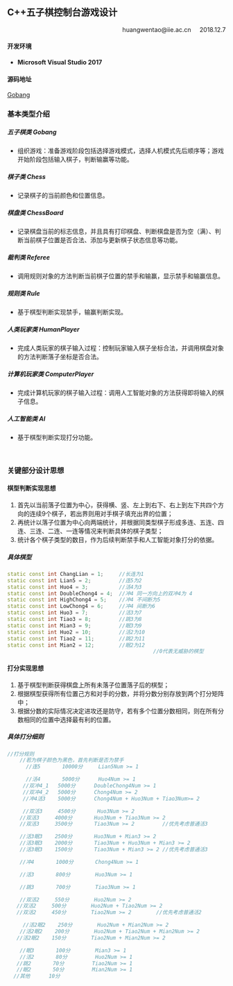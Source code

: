 ## C++五子棋控制台游戏设计
<p align="right">huangwentao@iie.ac.cn &nbsp &nbsp 2018.12.7</p>

#### 开发环境
* **Microsoft Visual Studio 2017**
#### 源码地址
[Gobang](https://github.com/hwt-freedom/Gobang)

### 基本类型介绍
##### 五子棋类 $Gobang$
* 组织游戏：准备游戏阶段包括选择游戏模式，选择人机模式先后顺序等；游戏开始阶段包括输入棋子，判断输赢等功能。
##### 棋子类 $Chess$
* 记录棋子的当前颜色和位置信息。
##### 棋盘类 $ChessBoard$
* 记录棋盘当前的标志信息，并且具有打印棋盘、判断棋盘是否为空（满）、判断当前棋子位置是否合法、添加与更新棋子状态信息等功能。
##### 裁判类 $Referee$
* 调用规则对象的方法判断当前棋子位置的禁手和输赢，显示禁手和输赢信息。
##### 规则类 $Rule$
* 基于棋型判断实现禁手，输赢判断实现。
##### 人类玩家类 $HumanPlayer$
* 完成人类玩家的棋子输入过程：控制玩家输入棋子坐标合法，并调用棋盘对象的方法判断落子坐标是否合法。
##### 计算机玩家类 $ComputerPlayer$
* 完成计算机玩家的棋子输入过程：调用人工智能对象的方法获得即将输入的棋子信息。
##### 人工智能类 $AI$
* 基于棋型判断实现打分功能。

<br/>

### 关键部分设计思想
#### 棋型判断实现思想
1. 首先以当前落子位置为中心，获得横、竖、左上到右下、右上到左下共四个方向的连续9个棋子，若出界则用对手棋子填充出界的位置；  
2. 再统计以落子位置为中心向两端统计，并根据同类型棋子形成多连、五连、四连、三连、二连、一连等情况来判断具体的棋子类型；
3. 统计各个棋子类型的数目，作为后续判断禁手和人工智能对象打分的依据。
##### 具体棋型
```c++
static const int ChangLian = 1;		//长连为1
static const int Lian5 = 2;			//连5为2
static const int Huo4 = 3;			//活4为3
static const int DoubleChong4 = 4;  //冲4 同一方向上的双冲4为 4
static const int HighChong4 = 5;	//冲4 不间断为5
static const int LowChong4 = 6;		//冲4 间断为6
static const int Huo3 = 7;			//活3为7
static const int Tiao3 = 8;			//跳3为8
static const int Mian3 = 9;			//眠3为9
static const int Huo2 = 10;			//活2为10
static const int Tiao2 = 11;		//跳2为11
static const int Mian2 = 12;		//眠2为12
                                               //0代表无威胁的棋型
```
#### 打分实现思想
1. 基于棋型判断获得棋盘上所有未落子位置落子后的棋型；
2. 根据棋型获得所有位置己方和对手的分数，并将分数分别存放到两个打分矩阵中；
3. 根据分数的实际情况决定进攻还是防守，若有多个位置分数相同，则在所有分数相同的位置中选择最有利的位置。
##### 具体打分细则
```c++
//打分规则
    //若为棋子颜色为黑色，首先判断是否为禁手
      //连5       10000分     Lian5Num >= 1

      //活4       5000分      Huo4Num >= 1
     //双冲4_1   5000分      DoubleChong4Num >= 1
     //双冲4_2   5000分      Chong4Num >= 2
     //冲4活3    5000分      Chong4Num + Huo3Num + Tiao3Num>= 2

     //双活3     4500分       Huo3Num >= 2
    //双活3     4000分       Huo3Num + Tiao3Num >= 2
    //双活3     3500分       Tiao3Num >= 2         //优先考虑普通活3

    //活3眠3    2500分       Huo3Num + Mian3 >= 2
    //活3眠3    2000分       Tiao3Num + Huo3Num + Mian3 >= 2
    //活3眠3    1500分       Tiao3Num + Mian3 >= 2 //优先考虑普通活3

    //冲4       1000分       Chong4Num >= 1

    //活3       800分        Huo3Num >= 1

    //跳3       700分        Tiao3Num >= 1

    //双活2     550分        Huo2Num >= 2
   //双活2     500分        Huo2Num + Tiao2Num >= 2
   //双活2     450分        Tiao2Num >= 2        //优先考虑普通活2

     //活2眠2    250分        Huo2Num + Mian2Num >= 2
    //活2眠2    200分        Huo2Num + Tiao2Num + Mian2Num >= 2
   //活2眠2    150分        Tiao2Num + Mian2Num >= 2

    //眠3       100分        Mian3 >= 1
    //活2       80分         Huo2Num >= 1
   //跳2       70分         Tiao2Num >= 1
   //眠2       50分         Mian2Num >= 1
  //其他      10分
```
